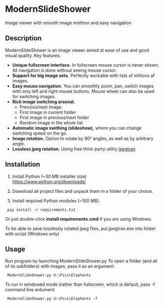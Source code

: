 # ModernSlideShower
Image viewer with smooth image mothion and easy navigation


## Description
ModernSlideShower is an image viewer aimed at ease of use and good visual quality.
Key features:
* **Unique fullscreen interface.** In fullscreen mouse cursor is never shown. All navigation is done without seeing mouse cursor.
* **Support for big image sets.** Perfectly workable with lists of millions af images.
* **Easy mouse navigation.** You can smoothly zoom, pan, switch images with only left and right mouse buttons. Mouse wheel can also be used for switching images.
* **Rich image switching arsenal.** 
  * Previous/next image.
  * First image in current folder
  * First image in previous/next folder
  * Random image in the whole list
* **Automatic image swithing (slideshow),** where you can change switching speed on the go.
* **Image rotation.** Option to rotate by 90° angles, as well as by arbitrary angle.
* **Lossless jpeg rotation.** Using free third-party utility [jpegtran](https://sourceforge.net/projects/libjpeg-turbo/files/2.0.5/)



## Installation
1. Install Python (~30 MB installer size)
https://www.python.org/downloads/

1. Download all project files and unpack them in a folder of your choice.

1. Install required Python modules (~100 MB).

``` pip install -r requirements.txt``` 

  Or just double-click **install requirements.cmd** if you are using Windows.
  
  To be able to save losslessly rotated jpeg files, put jpegtran.exe into folder with script (Windows only)

## Usage
Run program by launching ModernSlideShower.py
To open a folder (and all of its subfolders) with images, pass it as an argument:

``` ModernSlideShower.py d:\Pics\Elephants```

To run in windowed mode (rather than fullscreen, which is default, pass -f command line ardument:

``` ModernSlideShower.py d:\Pics\Elephants -f``` 

